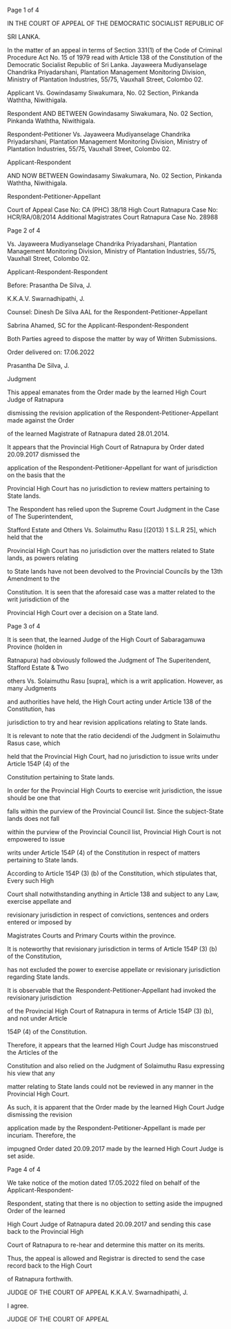 Page 1 of 4

IN THE COURT OF APPEAL OF THE DEMOCRATIC SOCIALIST REPUBLIC OF

SRI LANKA.

In the matter of an appeal in terms of Section 331(1) of the Code of Criminal Procedure Act No. 15 of 1979 read with Article 138 of the Constitution of the Democratic Socialist Republic of Sri Lanka. Jayaweera Mudiyanselage Chandrika Priyadarshani, Plantation Management Monitoring Division, Ministry of Plantation Industries, 55/75, Vauxhall Street, Colombo 02.

Applicant Vs. Gowindasamy Siwakumara, No. 02 Section, Pinkanda Waththa, Niwithigala.

Respondent AND BETWEEN Gowindasamy Siwakumara, No. 02 Section, Pinkanda Waththa, Niwithigala.

Respondent-Petitioner Vs. Jayaweera Mudiyanselage Chandrika Priyadarshani, Plantation Management Monitoring Division, Ministry of Plantation Industries, 55/75, Vauxhall Street, Colombo 02.

Applicant-Respondent

AND NOW BETWEEN Gowindasamy Siwakumara, No. 02 Section, Pinkanda Waththa, Niwithigala.

Respondent-Petitioner-Appellant

Court of Appeal Case No: CA (PHC) 38/18 High Court Ratnapura Case No: HCR/RA/08/2014 Additional Magistrates Court Ratnapura Case No. 28988

Page 2 of 4

Vs. Jayaweera Mudiyanselage Chandrika Priyadarshani, Plantation Management Monitoring Division, Ministry of Plantation Industries, 55/75, Vauxhall Street, Colombo 02.

Applicant-Respondent-Respondent

Before: Prasantha De Silva, J.

K.K.A.V. Swarnadhipathi, J.

Counsel: Dinesh De Silva AAL for the Respondent-Petitioner-Appellant

Sabrina Ahamed, SC for the Applicant-Respondent-Respondent

Both Parties agreed to dispose the matter by way of Written Submissions.

Order delivered on: 17.06.2022

Prasantha De Silva, J.

Judgment

This appeal emanates from the Order made by the learned High Court Judge of Ratnapura

dismissing the revision application of the Respondent-Petitioner-Appellant made against the Order

of the learned Magistrate of Ratnapura dated 28.01.2014.

It appears that the Provincial High Court of Ratnapura by Order dated 20.09.2017 dismissed the

application of the Respondent-Petitioner-Appellant for want of jurisdiction on the basis that the

Provincial High Court has no jurisdiction to review matters pertaining to State lands.

The Respondent has relied upon the Supreme Court Judgment in the Case of The Superintendent,

Stafford Estate and Others Vs. Solaimuthu Rasu [(2013) 1 S.L.R 25], which held that the

Provincial High Court has no jurisdiction over the matters related to State lands, as powers relating

to State lands have not been devolved to the Provincial Councils by the 13th Amendment to the

Constitution. It is seen that the aforesaid case was a matter related to the writ jurisdiction of the

Provincial High Court over a decision on a State land.

Page 3 of 4

It is seen that, the learned Judge of the High Court of Sabaragamuwa Province (holden in

Ratnapura) had obviously followed the Judgment of The Superitendent, Stafford Estate & Two

others Vs. Solaimuthu Rasu [supra], which is a writ application. However, as many Judgments

and authorities have held, the High Court acting under Article 138 of the Constitution, has

jurisdiction to try and hear revision applications relating to State lands.

It is relevant to note that the ratio decidendi of the Judgment in Solaimuthu Rasus case, which

held that the Provincial High Court, had no jurisdiction to issue writs under Article 154P (4) of the

Constitution pertaining to State lands.

In order for the Provincial High Courts to exercise writ jurisdiction, the issue should be one that

falls within the purview of the Provincial Council list. Since the subject-State lands does not fall

within the purview of the Provincial Council list, Provincial High Court is not empowered to issue

writs under Article 154P (4) of the Constitution in respect of matters pertaining to State lands.

According to Article 154P (3) (b) of the Constitution, which stipulates that, Every such High

Court shall notwithstanding anything in Article 138 and subject to any Law, exercise appellate and

revisionary jurisdiction in respect of convictions, sentences and orders entered or imposed by

Magistrates Courts and Primary Courts within the province.

It is noteworthy that revisionary jurisdiction in terms of Article 154P (3) (b) of the Constitution,

has not excluded the power to exercise appellate or revisionary jurisdiction regarding State lands.

It is observable that the Respondent-Petitioner-Appellant had invoked the revisionary jurisdiction

of the Provincial High Court of Ratnapura in terms of Article 154P (3) (b), and not under Article

154P (4) of the Constitution.

Therefore, it appears that the learned High Court Judge has misconstrued the Articles of the

Constitution and also relied on the Judgment of Solaimuthu Rasu expressing his view that any

matter relating to State lands could not be reviewed in any manner in the Provincial High Court.

As such, it is apparent that the Order made by the learned High Court Judge dismissing the revision

application made by the Respondent-Petitioner-Appellant is made per incuriam. Therefore, the

impugned Order dated 20.09.2017 made by the learned High Court Judge is set aside.

Page 4 of 4

We take notice of the motion dated 17.05.2022 filed on behalf of the Applicant-Respondent-

Respondent, stating that there is no objection to setting aside the impugned Order of the learned

High Court Judge of Ratnapura dated 20.09.2017 and sending this case back to the Provincial High

Court of Ratnapura to re-hear and determine this matter on its merits.

Thus, the appeal is allowed and Registrar is directed to send the case record back to the High Court

of Ratnapura forthwith.

JUDGE OF THE COURT OF APPEAL K.K.A.V. Swarnadhipathi, J.

I agree.

JUDGE OF THE COURT OF APPEAL